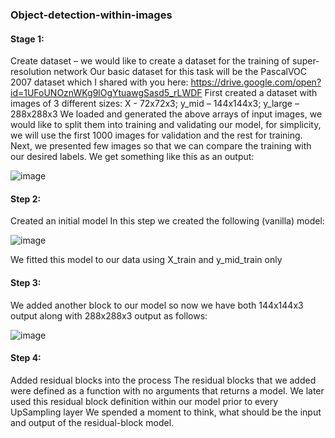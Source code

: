 ### Object-detection-within-images

#### Stage 1:
Create dataset – we would like to create a dataset for the training of super-resolution network
Our basic dataset for this task will be the PascalVOC 2007 dataset which I shared with you here: https://drive.google.com/open?id=1UFoUNOznWKg9lOgYtuawgSasd5_rLWDF 
First created a dataset with images of 3 different sizes:
X - 72x72x3;      y_mid – 144x144x3;      y_large – 288x288x3
We loaded and generated the above arrays of input images, we would like to split them into training and validating our model, for simplicity, we will use the first 1000 images for validation and the rest for training. 
Next, we presented few images so that we can compare the training with our desired labels.
We get something like this as an output:

![image](https://user-images.githubusercontent.com/44158047/86541060-7adf6a00-bf12-11ea-97ae-2958c983de02.png)

#### Step 2:
Created an initial model
In this step we created the following (vanilla) model:

![image](https://user-images.githubusercontent.com/44158047/86541081-abbf9f00-bf12-11ea-80a3-a160b614f1b7.png)

We fitted this model to our data using X_train and y_mid_train only

#### Step 3:
We added another block to our model so now we have both 144x144x3 output along with 288x288x3 output as follows:

![image](https://user-images.githubusercontent.com/44158047/86541105-ddd10100-bf12-11ea-827d-b18ac9e5f7ab.png)

#### Step 4:
Added residual blocks into the process
The residual blocks that we added were defined as a function with no arguments that returns a model.
We later used this residual block definition within our model prior to every UpSampling layer
We spended a moment to think, what should be the input and output of the residual-block model.






